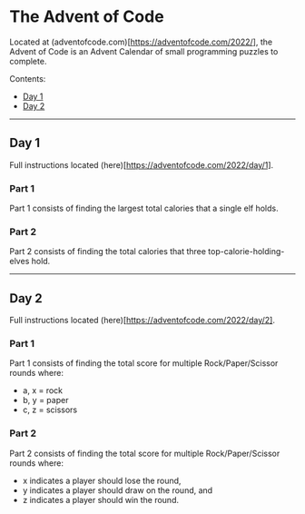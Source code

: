 # The Advent of Code

Located at (adventofcode.com)[https://adventofcode.com/2022/], the Advent of Code is an Advent Calendar of small programming puzzles to complete.

Contents:
  - [Day 1](#day-1)
  - [Day 2](#day-2)

* * *

## Day 1

Full instructions located (here)[https://adventofcode.com/2022/day/1].

### Part 1

Part 1 consists of finding the largest total calories that a single elf holds.

### Part 2

Part 2 consists of finding the total calories that three top-calorie-holding-elves hold.

* * *

## Day 2

Full instructions located (here)[https://adventofcode.com/2022/day/2].

### Part 1

Part 1 consists of finding the total score for multiple Rock/Paper/Scissor rounds where:
- a, x = rock
- b, y = paper
- c, z = scissors

### Part 2

Part 2 consists of finding the total score for multiple Rock/Paper/Scissor rounds where:
- x indicates a player should lose the round,
- y indicates a player should draw on the round, and
- z indicates a player should win the round.
